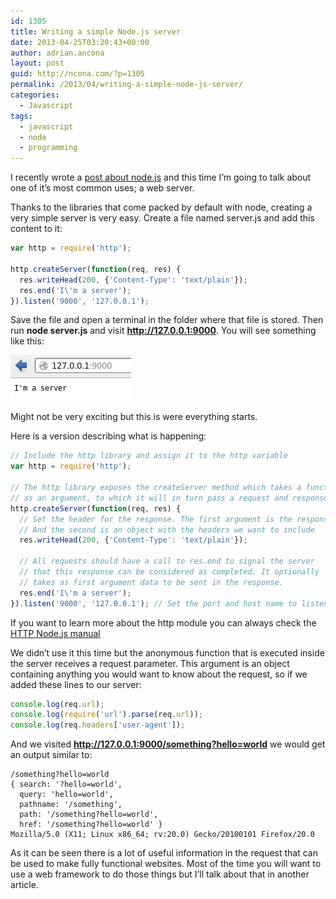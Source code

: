 ```yaml
---
id: 1305
title: Writing a simple Node.js server
date: 2013-04-25T03:20:43+00:00
author: adrian.ancona
layout: post
guid: http://ncona.com/?p=1305
permalink: /2013/04/writing-a-simple-node-js-server/
categories:
  - Javascript
tags:
  - javascript
  - node
  - programming
---
```

I recently wrote a [post about node.js](http://ncona.com/2013/04/introduction-to-node-js/ "Introduction to node.js") and this time I&#8217;m going to talk about one of it&#8217;s most common uses; a web server.

Thanks to the libraries that come packed by default with node, creating a very simple server is very easy. Create a file named server.js and add this content to it:

```js
var http = require('http');

http.createServer(function(req, res) {
  res.writeHead(200, {'Content-Type': 'text/plain'});
  res.end('I\'m a server');
}).listen('9000', '127.0.0.1');
```

Save the file and open a terminal in the folder where that file is stored. Then run **node server.js** and visit **http://127.0.0.1:9000**. You will see something like this:

[<img src="/images/posts/node-server.png" alt="Node server" />](/images/posts/node-server.png)

Might not be very exciting but this is were everything starts.

<!--more-->

Here is a version describing what is happening:

```js
// Include the http library and assign it to the http variable
var http = require('http');

// The http library exposes the createServer method which takes a function
// as an argument, to which it will in turn pass a request and response
http.createServer(function(req, res) {
  // Set the header for the response. The first argument is the response code
  // And the second is an object with the headers we want to include
  res.writeHead(200, {'Content-Type': 'text/plain'});

  // All requests should have a call to res.end to signal the server
  // that this response can be considered as completed. It optionally
  // takes as first argument data to be sent in the response.
  res.end('I\'m a server');
}).listen('9000', '127.0.0.1'); // Set the port and host name to listen
```

If you want to learn more about the http module you can always check the [HTTP Node.js manual](http://nodejs.org/api/http.html#http_response_writehead_statuscode_reasonphrase_headers)

We didn&#8217;t use it this time but the anonymous function that is executed inside the server receives a request parameter. This argument is an object containing anything you would want to know about the request, so if we added these lines to our server:

```js
console.log(req.url);
console.log(require('url').parse(req.url));
console.log(req.headers['user-agent']);
```

And we visited **http://127.0.0.1:9000/something?hello=world** we would get an output similar to:

```
/something?hello=world
{ search: '?hello=world',
  query: 'hello=world',
  pathname: '/something',
  path: '/something?hello=world',
  href: '/something?hello=world' }
Mozilla/5.0 (X11; Linux x86_64; rv:20.0) Gecko/20100101 Firefox/20.0
```

As it can be seen there is a lot of useful information in the request that can be used to make fully functional websites. Most of the time you will want to use a web framework to do those things but I&#8217;ll talk about that in another article.
